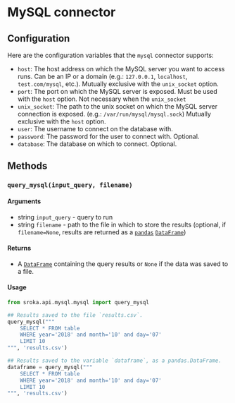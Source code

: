 # MySQL connector

## Configuration

Here are the configuration variables that the `mysql` connector supports:

* `host`: The host address on which the MySQL server you want to access runs. Can be an IP or a domain (e.g.: `127.0.0.1`, `localhost`, `test.com/mysql`, etc.). Mutually exclusive with the `unix_socket` option.
* `port`: The port on which the MySQL server is exposed. Must be used with the `host` option. Not necessary when the `unix_socket`
* `unix_socket`: The path to the unix socket on which the MySQL server connection is exposed. (e.g.: `/var/run/mysql/mysql.sock`) Mutually exclusive with the `host` option.
* `user`: The username to connect on the database with.
* `password`: The password for the user to connect with. Optional.
* `database`: The database on which to connect. Optional.

## Methods

### `query_mysql(input_query, filename)`

#### Arguments

* string `input_query` - query to run
* string `filename` - path to the file in which to store the results (optional, if `filename=None`, results are returned as a [`pandas`](https://pandas.pydata.org/pandas-docs/stable/) [`DataFrame`](https://pandas.pydata.org/pandas-docs/stable/reference/frame.html))

#### Returns

* A [`DataFrame`](https://pandas.pydata.org/pandas-docs/stable/reference/frame.html) containing the query results or `None` if the data was saved to a file.

#### Usage

```python
from sroka.api.mysql.mysql import query_mysql

## Results saved to the file `results.csv`.
query_mysql("""
    SELECT * FROM table
    WHERE year='2018' and month='10' and day='07'
    LIMIT 10
""", 'results.csv')

## Results saved to the variable `dataframe`, as a pandas.DataFrame.
dataframe = query_mysql("""
    SELECT * FROM table
    WHERE year='2018' and month='10' and day='07'
    LIMIT 10
""", 'results.csv')
```

